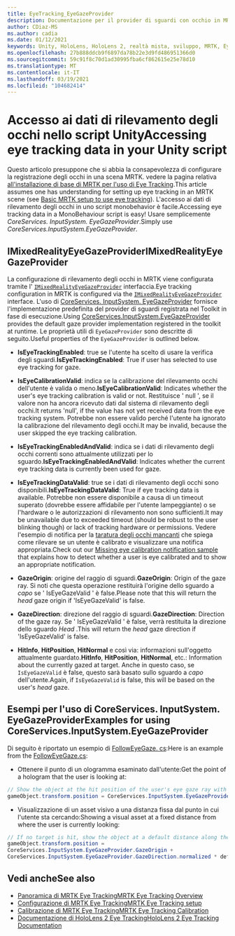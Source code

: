 ```yaml
---
title: EyeTracking_EyeGazeProvider
description: Documentazione per il provider di sguardi con occhio in MRTK
author: CDiaz-MS
ms.author: cadia
ms.date: 01/12/2021
keywords: Unity, HoloLens, HoloLens 2, realtà mista, sviluppo, MRTK, EyeTracking, EyeGaze,
ms.openlocfilehash: 27b888ddcb9f6897da78b22e3d9fd486951366d0
ms.sourcegitcommit: 59c91f8c70d1ad30995fba6cf862615e25e78d10
ms.translationtype: MT
ms.contentlocale: it-IT
ms.lasthandoff: 03/19/2021
ms.locfileid: "104682414"
---
```

# <a name="accessing-eye-tracking-data-in-your-unity-script"></a><span data-ttu-id="d27db-104">Accesso ai dati di rilevamento degli occhi nello script Unity</span><span class="sxs-lookup"><span data-stu-id="d27db-104">Accessing eye tracking data in your Unity script</span></span>

<span data-ttu-id="d27db-105">Questo articolo presuppone che si abbia la consapevolezza di configurare la registrazione degli occhi in una scena MRTK. vedere la pagina relativa [all'installazione di base di MRTK per l'uso di Eye Tracking](EyeTracking_BasicSetup.md).</span><span class="sxs-lookup"><span data-stu-id="d27db-105">This article assumes one has understanding for setting up eye tracking in an MRTK scene (see [Basic MRTK setup to use eye tracking](EyeTracking_BasicSetup.md)).</span></span>
<span data-ttu-id="d27db-106">L'accesso ai dati di rilevamento degli occhi in uno script monobehavior è facile.</span><span class="sxs-lookup"><span data-stu-id="d27db-106">Accessing eye tracking data in a MonoBehaviour script is easy!</span></span> <span data-ttu-id="d27db-107">Usare semplicemente *CoreServices. InputSystem. EyeGazeProvider*.</span><span class="sxs-lookup"><span data-stu-id="d27db-107">Simply use *CoreServices.InputSystem.EyeGazeProvider*.</span></span>

## <a name="imixedrealityeyegazeprovider"></a><span data-ttu-id="d27db-108">IMixedRealityEyeGazeProvider</span><span class="sxs-lookup"><span data-stu-id="d27db-108">IMixedRealityEyeGazeProvider</span></span>

<span data-ttu-id="d27db-109">La configurazione di rilevamento degli occhi in MRTK viene configurata tramite l' [`IMixedRealityEyeGazeProvider`](xref:Microsoft.MixedReality.Toolkit.Input.IMixedRealityEyeGazeProvider) interfaccia.</span><span class="sxs-lookup"><span data-stu-id="d27db-109">Eye tracking configuration in MRTK is configured via the [`IMixedRealityEyeGazeProvider`](xref:Microsoft.MixedReality.Toolkit.Input.IMixedRealityEyeGazeProvider) interface.</span></span> <span data-ttu-id="d27db-110">L'uso di [CoreServices. InputSystem. EyeGazeProvider](EyeTracking_EyeGazeProvider.md) fornisce l'implementazione predefinita del provider di sguardi registrata nel Toolkit in fase di esecuzione.</span><span class="sxs-lookup"><span data-stu-id="d27db-110">Using [CoreServices.InputSystem.EyeGazeProvider](EyeTracking_EyeGazeProvider.md) provides the default gaze provider implementation registered in the toolkit at runtime.</span></span>
<span data-ttu-id="d27db-111">Le proprietà utili di `EyeGazeProvider` sono descritte di seguito.</span><span class="sxs-lookup"><span data-stu-id="d27db-111">Useful properties of the `EyeGazeProvider` is outlined below.</span></span>

- <span data-ttu-id="d27db-112">**IsEyeTrackingEnabled**: true se l'utente ha scelto di usare la verifica degli sguardi.</span><span class="sxs-lookup"><span data-stu-id="d27db-112">**IsEyeTrackingEnabled**: True if user has selected to use eye tracking for gaze.</span></span>

- <span data-ttu-id="d27db-113">**IsEyeCalibrationValid**: indica se la calibrazione del rilevamento occhi dell'utente è valida o meno.</span><span class="sxs-lookup"><span data-stu-id="d27db-113">**IsEyeCalibrationValid**: Indicates whether the user's eye tracking calibration is valid or not.</span></span>
<span data-ttu-id="d27db-114">Restituisce ' null ', se il valore non ha ancora ricevuto dati dal sistema di rilevamento degli occhi.</span><span class="sxs-lookup"><span data-stu-id="d27db-114">It returns 'null', if the value has not yet received data from the eye tracking system.</span></span>
<span data-ttu-id="d27db-115">Potrebbe non essere valido perché l'utente ha ignorato la calibrazione del rilevamento degli occhi.</span><span class="sxs-lookup"><span data-stu-id="d27db-115">It may be invalid, because the user skipped the eye tracking calibration.</span></span>

- <span data-ttu-id="d27db-116">**IsEyeTrackingEnabledAndValid**: indica se i dati di rilevamento degli occhi correnti sono attualmente utilizzati per lo sguardo.</span><span class="sxs-lookup"><span data-stu-id="d27db-116">**IsEyeTrackingEnabledAndValid**: Indicates whether the current eye tracking data is currently been used for gaze.</span></span>

- <span data-ttu-id="d27db-117">**IsEyeTrackingDataValid**: true se i dati di rilevamento degli occhi sono disponibili.</span><span class="sxs-lookup"><span data-stu-id="d27db-117">**IsEyeTrackingDataValid**: True if eye tracking data is available.</span></span>
<span data-ttu-id="d27db-118">Potrebbe non essere disponibile a causa di un timeout superato (dovrebbe essere affidabile per l'utente lampeggiante) o se l'hardware o le autorizzazioni di rilevamento non sono sufficienti.</span><span class="sxs-lookup"><span data-stu-id="d27db-118">It may be unavailable due to exceeded timeout (should be robust to the user blinking though) or lack of tracking hardware or permissions.</span></span>
<span data-ttu-id="d27db-119">Vedere l'esempio di notifica per la [taratura degli occhi mancanti](EyeTracking_IsUserCalibrated.md) che spiega come rilevare se un utente è calibrato e visualizzare una notifica appropriata.</span><span class="sxs-lookup"><span data-stu-id="d27db-119">Check out our [Missing eye calibration notification sample](EyeTracking_IsUserCalibrated.md) that explains how to detect whether a user is eye calibrated and to show an appropriate notification.</span></span>

- <span data-ttu-id="d27db-120">**GazeOrigin**: origine del raggio di sguardi.</span><span class="sxs-lookup"><span data-stu-id="d27db-120">**GazeOrigin**: Origin of the gaze ray.</span></span>
<span data-ttu-id="d27db-121">Si noti che questa operazione restituirà l'origine dello sguardo a *capo* se ' IsEyeGazeValid ' è false.</span><span class="sxs-lookup"><span data-stu-id="d27db-121">Please note that this will return the *head* gaze origin if 'IsEyeGazeValid' is false.</span></span>

- <span data-ttu-id="d27db-122">**GazeDirection**: direzione del raggio di sguardi.</span><span class="sxs-lookup"><span data-stu-id="d27db-122">**GazeDirection**: Direction of the gaze ray.</span></span>
<span data-ttu-id="d27db-123">Se ' IsEyeGazeValid ' è false, verrà restituita la direzione dello sguardo *Head* .</span><span class="sxs-lookup"><span data-stu-id="d27db-123">This will return the *head* gaze direction if 'IsEyeGazeValid' is false.</span></span>

- <span data-ttu-id="d27db-124">**HitInfo**, **HitPosition**, **HitNormal** e così via: informazioni sull'oggetto attualmente guardato.</span><span class="sxs-lookup"><span data-stu-id="d27db-124">**HitInfo**, **HitPosition**, **HitNormal**, etc.: Information about the currently gazed at target.</span></span>
<span data-ttu-id="d27db-125">Anche in questo caso, se `IsEyeGazeValid` è false, questo sarà basato sullo sguardo a *capo* dell'utente.</span><span class="sxs-lookup"><span data-stu-id="d27db-125">Again, if `IsEyeGazeValid` is false, this will be based on the user's *head* gaze.</span></span>

## <a name="examples-for-using-coreservicesinputsystemeyegazeprovider"></a><span data-ttu-id="d27db-126">Esempi per l'uso di CoreServices. InputSystem. EyeGazeProvider</span><span class="sxs-lookup"><span data-stu-id="d27db-126">Examples for using CoreServices.InputSystem.EyeGazeProvider</span></span>

<span data-ttu-id="d27db-127">Di seguito è riportato un esempio di [FollowEyeGaze. cs](xref:Microsoft.MixedReality.Toolkit.Examples.Demos.EyeTracking.FollowEyeGaze):</span><span class="sxs-lookup"><span data-stu-id="d27db-127">Here is an example from the [FollowEyeGaze.cs](xref:Microsoft.MixedReality.Toolkit.Examples.Demos.EyeTracking.FollowEyeGaze):</span></span>

- <span data-ttu-id="d27db-128">Ottenere il punto di un ologramma esaminato dall'utente:</span><span class="sxs-lookup"><span data-stu-id="d27db-128">Get the point of a hologram that the user is looking at:</span></span>

```c#
// Show the object at the hit position of the user's eye gaze ray with the target.
gameObject.transform.position = CoreServices.InputSystem.EyeGazeProvider.HitPosition;
```

- <span data-ttu-id="d27db-129">Visualizzazione di un asset visivo a una distanza fissa dal punto in cui l'utente sta cercando:</span><span class="sxs-lookup"><span data-stu-id="d27db-129">Showing a visual asset at a fixed distance from where the user is currently looking:</span></span>

```c#
// If no target is hit, show the object at a default distance along the gaze ray.
gameObject.transform.position =
CoreServices.InputSystem.EyeGazeProvider.GazeOrigin +
CoreServices.InputSystem.EyeGazeProvider.GazeDirection.normalized * defaultDistanceInMeters;
```

## <a name="see-also"></a><span data-ttu-id="d27db-130">Vedi anche</span><span class="sxs-lookup"><span data-stu-id="d27db-130">See also</span></span>

- [<span data-ttu-id="d27db-131">Panoramica di MRTK Eye Tracking</span><span class="sxs-lookup"><span data-stu-id="d27db-131">MRTK Eye Tracking Overview</span></span>](EyeTracking_Main.md)
- [<span data-ttu-id="d27db-132">Configurazione di MRTK Eye Tracking</span><span class="sxs-lookup"><span data-stu-id="d27db-132">MRTK Eye Tracking setup</span></span>](EyeTracking_BasicSetup.md)
- [<span data-ttu-id="d27db-133">Calibrazione di MRTK Eye Tracking</span><span class="sxs-lookup"><span data-stu-id="d27db-133">MRTK Eye Tracking Calibration</span></span>](EyeTracking_IsUserCalibrated.md)
- [<span data-ttu-id="d27db-134">Documentazione di HoloLens 2 Eye Tracking</span><span class="sxs-lookup"><span data-stu-id="d27db-134">HoloLens 2 Eye Tracking Documentation</span></span>](https://docs.microsoft.com/windows/mixed-reality/eye-tracking)
